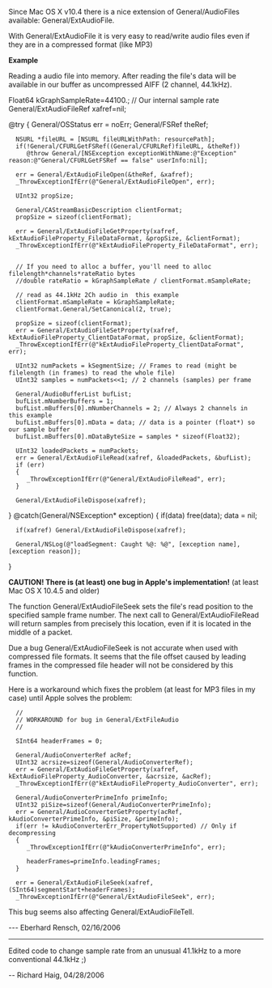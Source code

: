 Since Mac OS X v10.4 there is a nice extension of General/AudioFiles available: General/ExtAudioFile.

With General/ExtAudioFile it is very easy to read/write audio files even if they are in a compressed format (like MP3)

**Example**

Reading a audio file into memory. After reading the file's data will be available in our buffer as uncompressed AIFF (2 channel, 44.1kHz).
    
   Float64 kGraphSampleRate=44100.; // Our internal sample rate
   General/ExtAudioFileRef xafref=nil;

   @try
   {
      General/OSStatus err = noErr;
      General/FSRef theRef;

      NSURL *fileURL = [NSURL fileURLWithPath: resourcePath];
      if(!General/CFURLGetFSRef((General/CFURLRef)fileURL, &theRef))
         @throw General/[NSException exceptionWithName:@"Exception" reason:@"General/CFURLGetFSRef == false" userInfo:nil];

      err = General/ExtAudioFileOpen(&theRef, &xafref);
      _ThrowExceptionIfErr(@"General/ExtAudioFileOpen", err);

      UInt32 propSize;

      General/CAStreamBasicDescription clientFormat;
      propSize = sizeof(clientFormat);

      err = General/ExtAudioFileGetProperty(xafref, kExtAudioFileProperty_FileDataFormat, &propSize, &clientFormat);
      _ThrowExceptionIfErr(@"kExtAudioFileProperty_FileDataFormat", err);


      // If you need to alloc a buffer, you'll need to alloc filelength*channels*rateRatio bytes
      //double rateRatio = kGraphSampleRate / clientFormat.mSampleRate;

      // read as 44.1kHz 2Ch audio in  this example
      clientFormat.mSampleRate = kGraphSampleRate;
      clientFormat.General/SetCanonical(2, true);

      propSize = sizeof(clientFormat);
      err = General/ExtAudioFileSetProperty(xafref, kExtAudioFileProperty_ClientDataFormat, propSize, &clientFormat);
      _ThrowExceptionIfErr(@"kExtAudioFileProperty_ClientDataFormat", err);
         
      UInt32 numPackets = kSegmentSize; // Frames to read (might be filelength (in frames) to read the whole file)
      UInt32 samples = numPackets<<1; // 2 channels (samples) per frame

      General/AudioBufferList bufList;
      bufList.mNumberBuffers = 1;
      bufList.mBuffers[0].mNumberChannels = 2; // Always 2 channels in this example
      bufList.mBuffers[0].mData = data; // data is a pointer (float*) so our sample buffer
      bufList.mBuffers[0].mDataByteSize = samples * sizeof(Float32);

      UInt32 loadedPackets = numPackets;
      err = General/ExtAudioFileRead(xafref, &loadedPackets, &bufList);
      if (err) 
      {
         _ThrowExceptionIfErr(@"General/ExtAudioFileRead", err);
      }
    
      General/ExtAudioFileDispose(xafref);
   }
   @catch(General/NSException* exception)
   {
      if(data) free(data);
      data = nil;
      
      if(xafref) General/ExtAudioFileDispose(xafref);

      General/NSLog(@"loadSegment: Caught %@: %@", [exception name], [exception reason]);
   }



**CAUTION! There is (at least) one bug in Apple's implementation!** (at least Mac OS X 10.4.5 and older)

The function General/ExtAudioFileSeek sets the file's read position to the specified sample frame number. The next call to General/ExtAudioFileRead will return samples from precisely this location, even if it is located in the middle of a packet. 

Due a bug General/ExtAudioFileSeek is not accurate when used with compressed file formats. It seems that the file offset caused by leading frames in the compressed file header will not be considered by this  function.

Here is a workaround which fixes the problem (at least for MP3 files in my case) until Apple solves the problem:

    
      //
      // WORKAROUND for bug in General/ExtFileAudio
      //
      
      SInt64 headerFrames = 0;
      
      General/AudioConverterRef acRef;
      UInt32 acrsize=sizeof(General/AudioConverterRef);
      err = General/ExtAudioFileGetProperty(xafref, kExtAudioFileProperty_AudioConverter, &acrsize, &acRef);
      _ThrowExceptionIfErr(@"kExtAudioFileProperty_AudioConverter", err);

      General/AudioConverterPrimeInfo primeInfo;
      UInt32 piSize=sizeof(General/AudioConverterPrimeInfo);
      err = General/AudioConverterGetProperty(acRef, kAudioConverterPrimeInfo, &piSize, &primeInfo);
      if(err != kAudioConverterErr_PropertyNotSupported) // Only if decompressing
      {
         _ThrowExceptionIfErr(@"kAudioConverterPrimeInfo", err);
         
         headerFrames=primeInfo.leadingFrames;
      }

      err = General/ExtAudioFileSeek(xafref, (SInt64)segmentStart+headerFrames);
      _ThrowExceptionIfErr(@"General/ExtAudioFileSeek", err);



This bug seems also affecting General/ExtAudioFileTell.

--- Eberhard Rensch, 02/16/2006

----

Edited code to change sample rate from an unusual 41.1kHz to a more conventional 44.1kHz ;)

-- Richard Haig, 04/28/2006